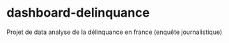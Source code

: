# dashboard-delinquance
Projet de data analyse de la délinquance en france (enquête journalistique)
